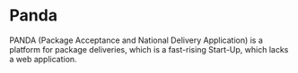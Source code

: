 # Panda
PANDA (Package Acceptance and National Delivery Application) is a platform for package deliveries, which is a fast-rising Start-Up, which lacks a web application.

